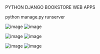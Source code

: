 PYTHON DJANGO BOOKSTORE WEB APPS

python manage.py runserver


![image](https://github.com/user-attachments/assets/10422a01-9d88-4230-8cd8-7993af389da9)
![image](https://github.com/user-attachments/assets/36f5f42e-335b-4d65-80cf-dc7e68df2589)




![image](https://github.com/user-attachments/assets/1dd1e292-caeb-405f-b683-a9bc957d9757)
![image](https://github.com/user-attachments/assets/8bdc58f4-7962-40d8-a81d-4a44ee19f660)







![image](https://github.com/user-attachments/assets/46b1e5d6-ecfc-46d0-9344-f7b5ed483f9a)
![image](https://github.com/user-attachments/assets/20260937-7167-4db3-81ff-cd1d1f32da98)

